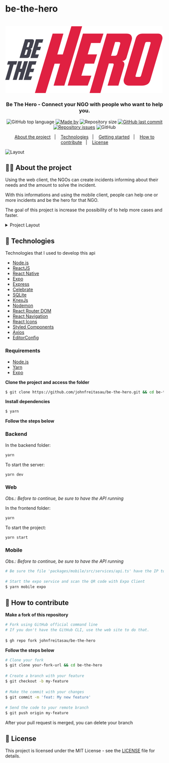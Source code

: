 # be-the-hero<h1 align="center">
  <img src=".github/logo.svg" alt="Be The Hero">
</h1>

<h3 align="center">
  Be The Hero - Connect your NGO with people who want to help you.
</h3>
<!-- E02041 -->
<p align="center">
  <img alt="GitHub top language" src="https://img.shields.io/github/languages/top/johnfreitasau/be-the-hero?color=%23E02041">
  <a href="https://www.linkedin.com/in/johnfreitasau/"><img alt="Made by" src="https://img.shields.io/badge/made%20by-John%20Freitas-%23E02041"></a>
  <img alt="Repository size" src="https://img.shields.io/github/repo-size/johnfreitasau/be-the-hero?color=%23E02041">
  <a href="https://github.com/johnfreitasau/be-the-hero/commits/master"><img alt="GitHub last commit" src="https://img.shields.io/github/last-commit/johnfreitasau/be-the-hero?color=%23E02041"></a>
  <a href="https://github.com/johnfreitasau/be-the-hero/issues"><img alt="Repository issues" src="https://img.shields.io/github/issues/johnfreitasau/be-the-hero?color=%23E02041"></a>
  <img alt="GitHub" src="https://img.shields.io/github/license/johnfreitasau/be-the-hero?color=%23E02041">
</p>

<p align="center">
  <a href="#%EF%B8%8F-about-the-project">About the project</a>&nbsp;&nbsp;&nbsp;|&nbsp;&nbsp;&nbsp;
  <a href="#-technologies">Technologies</a>&nbsp;&nbsp;&nbsp;|&nbsp;&nbsp;&nbsp;
  <a href="#-getting-started">Getting started</a>&nbsp;&nbsp;&nbsp;|&nbsp;&nbsp;&nbsp;
  <a href="#-how-to-contribute">How to contribute</a>&nbsp;&nbsp;&nbsp;|&nbsp;&nbsp;&nbsp;
  <a href="#-license">License</a>
</p>

<img alt="Layout" src="https://res.cloudinary.com/johnfreitasau/image/upload/v1585345367/be-the-hero/mockup_uf7cxb.png">

## 🦸‍♀️ About the project

<!-- Com essa aplicação, e por meio do front-end web, as ONGs podem informar sobre seus casos, necessidades e o valor necessário para solucionar o problema. -->
Using the web client, the NGOs can create incidents informing about their needs and the amount to solve the incident.

<!-- A partir dessas informações, e por meio do front-end mobile, pessoas comuns, ou seja, toda a sociedade pode contruibir com um determinado caso e ser o herói de dia para aquela ONG. -->
With this informations and using the mobile client, people can help one or more incidents and be the hero for that NGO.

<!-- É visado por meio da interação entre ONG e comunidade: A ampliação da área de atuação da ONG, o aumento da velocidade e eficácia na resolução dos problemas. -->
The goal of this project is increase the possibility of to help more cases and faster.

<details><summary>Project Layout</summary>
  <img alt="Cadastro" src="https://res.cloudinary.com/johnfreitasau/image/upload/v1585335838/be-the-hero/Cadastro_g45xr9.png">
  <img alt="Login" src="https://res.cloudinary.com/johnfreitasau/image/upload/v1585335849/be-the-hero/Login_bhx9xu.png">
  <img alt="Cadastro de Caso" src="https://res.cloudinary.com/johnfreitasau/image/upload/v1585335831/be-the-hero/Cadastrar_novo_caso_edgbbs.png">
  <img alt="Lista de Casos" src="https://res.cloudinary.com/johnfreitasau/image/upload/v1585335843/be-the-hero/Lista_iti7gz.png">
  <img alt="Mobile" src="https://res.cloudinary.com/johnfreitasau/image/upload/v1585335852/be-the-hero/mobile_loaoyj.png">
</details>

## 🚀 Technologies

Technologies that I used to develop this api

- [Node.js](https://nodejs.org/en/)
- [ReactJS](https://reactjs.org/)
- [React Native](https://reactnative.dev/)
- [Expo](https://expo.io/)
- [Express](https://expressjs.com/pt-br/)
- [Celebrate](https://github.com/arb/celebrate)
- [SQLite](https://www.sqlite.org/)
- [KnexJs](http://knexjs.org)
- [Nodemon](https://nodemon.io/)
- [React Router DOM](https://reacttraining.com/react-router/)
- [React Navigation](https://reactnavigation.org/)
- [React Icons](https://react-icons.netlify.com/#/)
- [Styled Components](https://styled-components.com/)
- [Axios](https://github.com/axios/axios)
- [EditorConfig](https://editorconfig.org/)


### Requirements

- [Node.js](https://nodejs.org/en/)
- [Yarn](https://classic.yarnpkg.com/)
- [Expo](https://expo.io/)


**Clone the project and access the folder**

```bash
$ git clone https://github.com/johnfreitasau/be-the-hero.git && cd be-the-hero
```

**Install dependencies**

```bash
$ yarn
```

**Follow the steps below**

### Backend

In the backend folder:

```bash
yarn
```

To start the server:

```bash
yarn dev
```

### Web

_Obs.: Before to continue, be sure to have the API running_

In the frontend folder:
```bash
yarn
```

To start the project:
```bash
yarn start
```

### Mobile

_Obs.: Before to continue, be sure to have the API running_

```bash
# Be sure the file 'packages/mobile/src/services/api.ts' have the IP to your API

# Start the expo service and scan the QR code with Expo Client
$ yarn mobile expo
```

## 🤔 How to contribute

**Make a fork of this repository**

```bash
# Fork using GitHub official command line
# If you don't have the GitHub CLI, use the web site to do that.

$ gh repo fork johnfreitasau/be-the-hero
```

**Follow the steps below**

```bash
# Clone your fork
$ git clone your-fork-url && cd be-the-hero

# Create a branch with your feature
$ git checkout -b my-feature

# Make the commit with your changes
$ git commit -m 'feat: My new feature'

# Send the code to your remote branch
$ git push origin my-feature
```

After your pull request is merged, you can delete your branch

## 📝 License

This project is licensed under the MIT License - see the [LICENSE](LICENSE) file for details.
